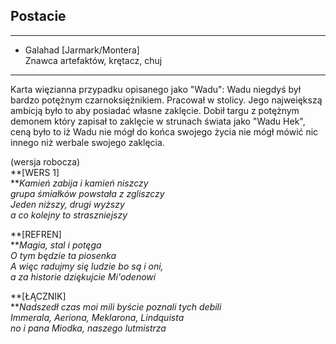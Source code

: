
## Postacie  

---
    
- Galahad [Jarmark/Montera]  
    Znawca artefaktów, krętacz, chuj  
    

---

Karta więzianna przypadku opisanego jako "Wadu": Wadu niegdyś był bardzo potężnym czarnoksiężnikiem. Pracował w stolicy. Jego najweiększą ambicją było to aby posiadać własne zaklęcie. Dobił targu z potężnym demonem który zapisał to zaklęcie w strunach świata jako "Wadu Hek", ceną było to iż Wadu nie mógł do końca swojego życia nie mógł mówić nic innego niż werbale swojego zaklęcia.

  

(wersja robocza)  
**[WERS 1]  
**_Kamień zabija i kamień niszczy  
grupa śmiałków powstała z zgliszczy  
Jeden niższy, drugi wyższy  
a co kolejny to straszniejszy_

**[REFREN]  
**_Magia, stal i potęga  
O tym będzie ta piosenka  
A więc radujmy się ludzie bo są i oni,  
a za historie dziękujcie Mi'odenowi_

**[ŁĄCZNIK]  
**_Nadszedł czas moi mili byście poznali tych debili  
Immerala, Aeriona, Meklarona, Lindquista  
no i pana Miodka, naszego lutmistrza_